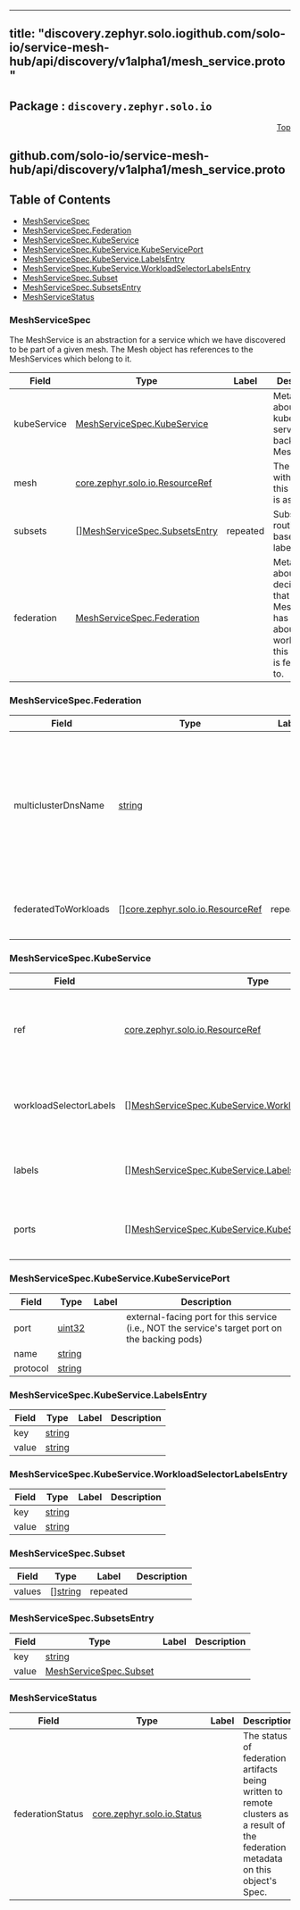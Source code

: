 
---
title: "discovery.zephyr.solo.iogithub.com/solo-io/service-mesh-hub/api/discovery/v1alpha1/mesh_service.proto"
---

## Package : `discovery.zephyr.solo.io`



<a name="top"></a>

<a name="API Reference for github.com/solo-io/service-mesh-hub/api/discovery/v1alpha1/mesh_service.proto"></a>
<p align="right"><a href="#top">Top</a></p>

## github.com/solo-io/service-mesh-hub/api/discovery/v1alpha1/mesh_service.proto


## Table of Contents
  - [MeshServiceSpec](#discovery.zephyr.solo.io.MeshServiceSpec)
  - [MeshServiceSpec.Federation](#discovery.zephyr.solo.io.MeshServiceSpec.Federation)
  - [MeshServiceSpec.KubeService](#discovery.zephyr.solo.io.MeshServiceSpec.KubeService)
  - [MeshServiceSpec.KubeService.KubeServicePort](#discovery.zephyr.solo.io.MeshServiceSpec.KubeService.KubeServicePort)
  - [MeshServiceSpec.KubeService.LabelsEntry](#discovery.zephyr.solo.io.MeshServiceSpec.KubeService.LabelsEntry)
  - [MeshServiceSpec.KubeService.WorkloadSelectorLabelsEntry](#discovery.zephyr.solo.io.MeshServiceSpec.KubeService.WorkloadSelectorLabelsEntry)
  - [MeshServiceSpec.Subset](#discovery.zephyr.solo.io.MeshServiceSpec.Subset)
  - [MeshServiceSpec.SubsetsEntry](#discovery.zephyr.solo.io.MeshServiceSpec.SubsetsEntry)
  - [MeshServiceStatus](#discovery.zephyr.solo.io.MeshServiceStatus)







<a name="discovery.zephyr.solo.io.MeshServiceSpec"></a>

### MeshServiceSpec
The MeshService is an abstraction for a service which we have discovered to be part of a given mesh. The Mesh object has references to the MeshServices which belong to it.


| Field | Type | Label | Description |
| ----- | ---- | ----- | ----------- |
| kubeService | [MeshServiceSpec.KubeService](#discovery.zephyr.solo.io.MeshServiceSpec.KubeService) |  | Metadata about the kube-native service backing this MeshService. |
| mesh | [core.zephyr.solo.io.ResourceRef](#core.zephyr.solo.io.ResourceRef) |  | The mesh with which this service is associated. |
| subsets | [][MeshServiceSpec.SubsetsEntry](#discovery.zephyr.solo.io.MeshServiceSpec.SubsetsEntry) | repeated | Subsets for routing, based on labels. |
| federation | [MeshServiceSpec.Federation](#discovery.zephyr.solo.io.MeshServiceSpec.Federation) |  | Metadata about the decisions that Service Mesh Hub has made about what workloads this service is federated to. |






<a name="discovery.zephyr.solo.io.MeshServiceSpec.Federation"></a>

### MeshServiceSpec.Federation



| Field | Type | Label | Description |
| ----- | ---- | ----- | ----------- |
| multiclusterDnsName | [string](#string) |  | For any workload that this service has federated to (i.e., any MeshWorkload whose ref appears in `federated_to_workloads`), a client in that workload will be able to reach this service at this DNS name. This includes workloads on clusters other than the one hosting this service. |
| federatedToWorkloads | [][core.zephyr.solo.io.ResourceRef](#core.zephyr.solo.io.ResourceRef) | repeated | The list of MeshWorkloads which are able to resolve this service's `multicluster_dns_name`. |






<a name="discovery.zephyr.solo.io.MeshServiceSpec.KubeService"></a>

### MeshServiceSpec.KubeService



| Field | Type | Label | Description |
| ----- | ---- | ----- | ----------- |
| ref | [core.zephyr.solo.io.ResourceRef](#core.zephyr.solo.io.ResourceRef) |  | A reference to the kube-native service that this MeshService represents. |
| workloadSelectorLabels | [][MeshServiceSpec.KubeService.WorkloadSelectorLabelsEntry](#discovery.zephyr.solo.io.MeshServiceSpec.KubeService.WorkloadSelectorLabelsEntry) | repeated | Selectors for the set of pods targeted by the k8s Service. |
| labels | [][MeshServiceSpec.KubeService.LabelsEntry](#discovery.zephyr.solo.io.MeshServiceSpec.KubeService.LabelsEntry) | repeated | Labels on the underyling k8s Service itself. |
| ports | [][MeshServiceSpec.KubeService.KubeServicePort](#discovery.zephyr.solo.io.MeshServiceSpec.KubeService.KubeServicePort) | repeated | The ports exposed by the underlying service. |






<a name="discovery.zephyr.solo.io.MeshServiceSpec.KubeService.KubeServicePort"></a>

### MeshServiceSpec.KubeService.KubeServicePort



| Field | Type | Label | Description |
| ----- | ---- | ----- | ----------- |
| port | [uint32](#uint32) |  | external-facing port for this service (i.e., NOT the service's target port on the backing pods) |
| name | [string](#string) |  |  |
| protocol | [string](#string) |  |  |






<a name="discovery.zephyr.solo.io.MeshServiceSpec.KubeService.LabelsEntry"></a>

### MeshServiceSpec.KubeService.LabelsEntry



| Field | Type | Label | Description |
| ----- | ---- | ----- | ----------- |
| key | [string](#string) |  |  |
| value | [string](#string) |  |  |






<a name="discovery.zephyr.solo.io.MeshServiceSpec.KubeService.WorkloadSelectorLabelsEntry"></a>

### MeshServiceSpec.KubeService.WorkloadSelectorLabelsEntry



| Field | Type | Label | Description |
| ----- | ---- | ----- | ----------- |
| key | [string](#string) |  |  |
| value | [string](#string) |  |  |






<a name="discovery.zephyr.solo.io.MeshServiceSpec.Subset"></a>

### MeshServiceSpec.Subset



| Field | Type | Label | Description |
| ----- | ---- | ----- | ----------- |
| values | [][string](#string) | repeated |  |






<a name="discovery.zephyr.solo.io.MeshServiceSpec.SubsetsEntry"></a>

### MeshServiceSpec.SubsetsEntry



| Field | Type | Label | Description |
| ----- | ---- | ----- | ----------- |
| key | [string](#string) |  |  |
| value | [MeshServiceSpec.Subset](#discovery.zephyr.solo.io.MeshServiceSpec.Subset) |  |  |






<a name="discovery.zephyr.solo.io.MeshServiceStatus"></a>

### MeshServiceStatus



| Field | Type | Label | Description |
| ----- | ---- | ----- | ----------- |
| federationStatus | [core.zephyr.solo.io.Status](#core.zephyr.solo.io.Status) |  | The status of federation artifacts being written to remote clusters as a result of the federation metadata on this object's Spec. |





 <!-- end messages -->

 <!-- end enums -->

 <!-- end HasExtensions -->

 <!-- end services -->


